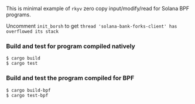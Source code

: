 This is minimal example of `rkyv` zero copy input/modify/read for Solana BPF programs.

Uncomment `init_borsh` to get `thread 'solana-bank-forks-client' has overflowed its stack`

### Build and test for program compiled natively
```
$ cargo build
$ cargo test
```

### Build and test the program compiled for BPF
```
$ cargo build-bpf
$ cargo test-bpf
```